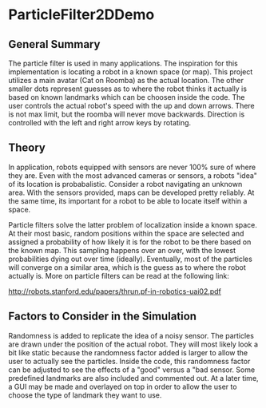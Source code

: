# ParticleFilter2DDemo

## General Summary
The particle filter is used in many applications. The inspiration for this implementation is locating a robot in a known space (or map). This project utilizes a main avatar (Cat on Roomba) as the actual location. The other smaller dots represent guesses as to where the robot thinks it actually is based on known landmarks which can be choosen inside the code. The user controls the actual robot's speed with the up and down arrows. There is not max limit, but the roomba will never move backwards. Direction is controlled with the left and right arrow keys by rotating. 

## Theory
In application, robots equipped with sensors are never 100% sure of where they are. Even with the most advanced cameras or sensors, a robots "idea" of its location is probabalistic. Consider a robot navigating an unknown area. With the sensors provided, maps can be developed pretty reliably. At the same time, its important for a robot to be able to locate itself within a space.

Particle filters solve the latter problem of localization inside a known space. At their most basic, random positions within the space are selected and assigned a probability of how likely it is for the robot to be there based on the known map. This sampling happens over an over, with the lowest probabilities dying out over time (ideally). Eventually, most of the particles will converge on a similar area, which is the guess as to where the robot actually is. More on particle filters can be read at the following link: 

http://robots.stanford.edu/papers/thrun.pf-in-robotics-uai02.pdf

## Factors to Consider in the Simulation
Randomness is added to replicate the idea of a noisy sensor. The particles are drawn under the position of the actual robot. They will most likely look a bit like static because the randomness factor added is larger to allow the user to actually see the particles. Inside the code, this randomness factor can be adjusted to see the effects of a "good" versus a "bad sensor.
Some predefined landmarks are also included and commented out. At a later time, a GUI may be made and overlayed on top in order to allow the user to choose the type of landmark they want to use.

